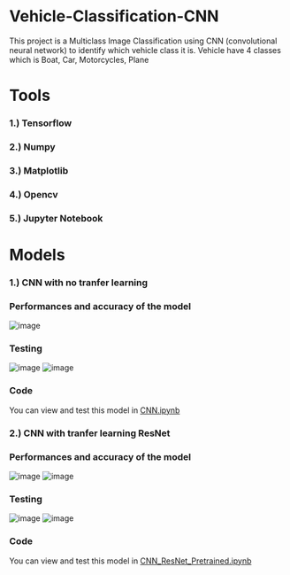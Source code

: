 # Vehicle-Classification-CNN
This project is a Multiclass Image Classification using CNN (convolutional neural network) to identify which vehicle class it is. Vehicle have 4 classes which is Boat, Car, Motorcycles, Plane

# Tools
### 1.) Tensorflow
### 2.) Numpy
### 3.) Matplotlib
### 4.) Opencv
### 5.) Jupyter Notebook

# Models
### 1.) CNN with no tranfer learning

### Performances and accuracy of the model
![image](https://github.com/SupeemAFK/Vehicle-Classification-CNN/assets/83326313/b860e61e-680d-4a4e-95b1-b72e0f8dca23)

### Testing
![image](https://github.com/SupeemAFK/Vehicle-Classification-CNN/assets/83326313/f8d61b70-efd1-4301-8373-1d174e933cb8)
![image](https://github.com/SupeemAFK/Vehicle-Classification-CNN/assets/83326313/61c833f0-150e-48ff-9b97-72c66a1c44a4)

### Code
You can view and test this model in [CNN.ipynb](https://github.com/SupeemAFK/Vehicle-Classification-CNN/blob/main/CNN.ipynb)

### 2.) CNN with tranfer learning ResNet

### Performances and accuracy of the model
![image](https://github.com/SupeemAFK/Vehicle-Classification-CNN/assets/83326313/b9ac0e4a-074c-40fc-a97b-6f5ad4ef6642)
![image](https://github.com/SupeemAFK/Vehicle-Classification-CNN/assets/83326313/713ac7e6-62e2-4cf3-8e99-786bdf5a2244)

### Testing
![image](https://github.com/SupeemAFK/Vehicle-Classification-CNN/assets/83326313/18290863-936f-4118-9834-58b53793a3c3)
![image](https://github.com/SupeemAFK/Vehicle-Classification-CNN/assets/83326313/2b2550d7-3ff8-468e-a399-944dfab29371)

### Code
You can view and test this model in [CNN_ResNet_Pretrained.ipynb](https://github.com/SupeemAFK/Vehicle-Classification-CNN/blob/main/CNN_ResNet_Pretrained.ipynb)
